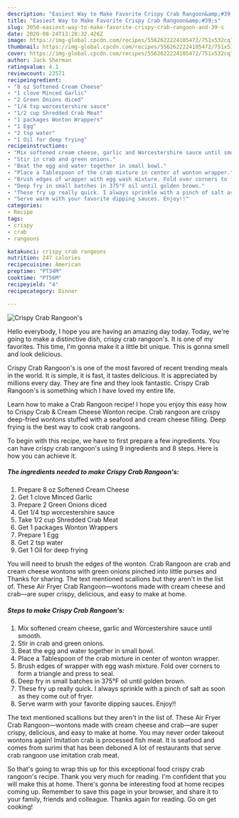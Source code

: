 ```yaml
---
description: "Easiest Way to Make Favorite Crispy Crab Rangoon&amp;#39;s"
title: "Easiest Way to Make Favorite Crispy Crab Rangoon&amp;#39;s"
slug: 3050-easiest-way-to-make-favorite-crispy-crab-rangoon-and-39-s
date: 2020-08-24T13:28:32.426Z
image: https://img-global.cpcdn.com/recipes/5562622224105472/751x532cq70/crispy-crab-rangoons-recipe-main-photo.jpg
thumbnail: https://img-global.cpcdn.com/recipes/5562622224105472/751x532cq70/crispy-crab-rangoons-recipe-main-photo.jpg
cover: https://img-global.cpcdn.com/recipes/5562622224105472/751x532cq70/crispy-crab-rangoons-recipe-main-photo.jpg
author: Jack Sherman
ratingvalue: 4.1
reviewcount: 22571
recipeingredient:
- "8 oz Softened Cream Cheese"
- "1 clove Minced Garlic"
- "2 Green Onions diced"
- "1/4 tsp worcestershire sauce"
- "1/2 cup Shredded Crab Meat"
- "1 packages Wonton Wrappers"
- "1 Egg"
- "2 tsp water"
- "1 Oil for deep frying"
recipeinstructions:
- "Mix softened cream cheese, garlic and Worcestershire sauce until smooth."
- "Stir in crab and green onions."
- "Beat the egg and water together in small bowl."
- "Place a Tablespoon of the crab mixture in center of wonton wrapper."
- "Brush edges of wrapper with egg wash mixture. Fold over corners to form a triangle and press to seal."
- "Deep fry in small batches in 375°F oil until golden brown."
- "These fry up really quick. I always sprinkle with a pinch of salt as soon as they come out of fryer."
- "Serve warm with your favorite dipping sauces. Enjoy!!"
categories:
- Recipe
tags:
- crispy
- crab
- rangoons

katakunci: crispy crab rangoons 
nutrition: 247 calories
recipecuisine: American
preptime: "PT34M"
cooktime: "PT56M"
recipeyield: "4"
recipecategory: Dinner

---
```



![Crispy Crab Rangoon&#39;s](https://img-global.cpcdn.com/recipes/5562622224105472/751x532cq70/crispy-crab-rangoons-recipe-main-photo.jpg)

Hello everybody, I hope you are having an amazing day today. Today, we're going to make a distinctive dish, crispy crab rangoon&#39;s. It is one of my favorites. This time, I'm gonna make it a little bit unique. This is gonna smell and look delicious.

Crispy Crab Rangoon&#39;s is one of the most favored of recent trending meals in the world. It is simple, it is fast, it tastes delicious. It is appreciated by millions every day. They are fine and they look fantastic. Crispy Crab Rangoon&#39;s is something which I have loved my entire life.

Learn how to make a Crab Rangoon recipe! I hope you enjoy this easy how to Crispy Crab &amp; Cream Cheese Wonton recipe. Crab rangoon are crispy deep-fried wontons stuffed with a seafood and cream cheese filling. Deep frying is the best way to cook crab rangoons.


To begin with this recipe, we have to first prepare a few ingredients. You can have crispy crab rangoon&#39;s using 9 ingredients and 8 steps. Here is how you can achieve it.

<!--inarticleads1-->

##### The ingredients needed to make Crispy Crab Rangoon&#39;s:

1. Prepare 8 oz Softened Cream Cheese
1. Get 1 clove Minced Garlic
1. Prepare 2 Green Onions diced
1. Get 1/4 tsp worcestershire sauce
1. Take 1/2 cup Shredded Crab Meat
1. Get 1 packages Wonton Wrappers
1. Prepare 1 Egg
1. Get 2 tsp water
1. Get 1 Oil for deep frying


You will need to brush the edges of the wonton. Crab Rangoon are crab and cream cheese wontons with green onions pinched into little purses and Thanks for sharing. The text mentioned scallions but they aren&#39;t in the list of. These Air Fryer Crab Rangoon—wontons made with cream cheese and crab—are super crispy, delicious, and easy to make at home. 

<!--inarticleads2-->

##### Steps to make Crispy Crab Rangoon&#39;s:

1. Mix softened cream cheese, garlic and Worcestershire sauce until smooth.
1. Stir in crab and green onions.
1. Beat the egg and water together in small bowl.
1. Place a Tablespoon of the crab mixture in center of wonton wrapper.
1. Brush edges of wrapper with egg wash mixture. Fold over corners to form a triangle and press to seal.
1. Deep fry in small batches in 375°F oil until golden brown.
1. These fry up really quick. I always sprinkle with a pinch of salt as soon as they come out of fryer.
1. Serve warm with your favorite dipping sauces. Enjoy!!


The text mentioned scallions but they aren&#39;t in the list of. These Air Fryer Crab Rangoon—wontons made with cream cheese and crab—are super crispy, delicious, and easy to make at home. You may never order takeout wontons again! Imitation crab is processed fish meat. It is seafood and comes from surimi that has been deboned A lot of restaurants that serve crab rangoon use imitation crab meat. 

So that's going to wrap this up for this exceptional food crispy crab rangoon&#39;s recipe. Thank you very much for reading. I'm confident that you will make this at home. There's gonna be interesting food at home recipes coming up. Remember to save this page in your browser, and share it to your family, friends and colleague. Thanks again for reading. Go on get cooking!
